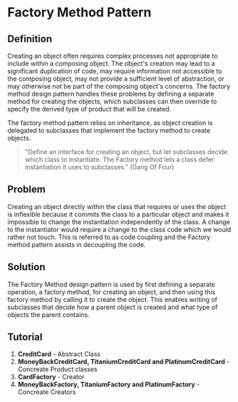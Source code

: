 # Factory Method Pattern
## Definition
Creating an object often requires complex processes not appropriate to include within a composing object. The object's creation may lead to a significant duplication of code, may require information not accessible to the composing object, may not provide a sufficient level of abstraction, or may otherwise not be part of the composing object's concerns. The factory method design pattern handles these problems by defining a separate method for creating the objects, which subclasses can then override to specify the derived type of product that will be created.

The factory method pattern relies on inheritance, as object creation is delegated to subclasses that implement the factory method to create objects.

> "Define an interface for creating an object, but let subclasses decide which class to instantiate. The Factory method lets a class defer instantiation it uses to subclasses." (Gang Of Four)

## Problem
Creating an object directly within the class that requires or uses the object is inflexible because it commits the class to a particular object and makes it impossible to change the instantiation independently of the class. A change to the instantiator would require a change to the class code which we would rather not touch. This is referred to as code coupling and the Factory method pattern assists in decoupling the code.

## Solution
The Factory Method design pattern is used by first defining a separate operation, a factory method, for creating an object, and then using this factory method by calling it to create the object. This enables writing of subclasses that decide how a parent object is created and what type of objects the parent contains.

## Tutorial
1. **CreditCard** - Abstract Class
2. **MoneyBackCreditCard, TitaniumCreditCard and PlatinumCreditCard** - Concreate Product classes
3. **CardFactory** - Creator
4. **MoneyBackFactory, TitaniumFactory and PlatinumFactory** - Concreate Creators
